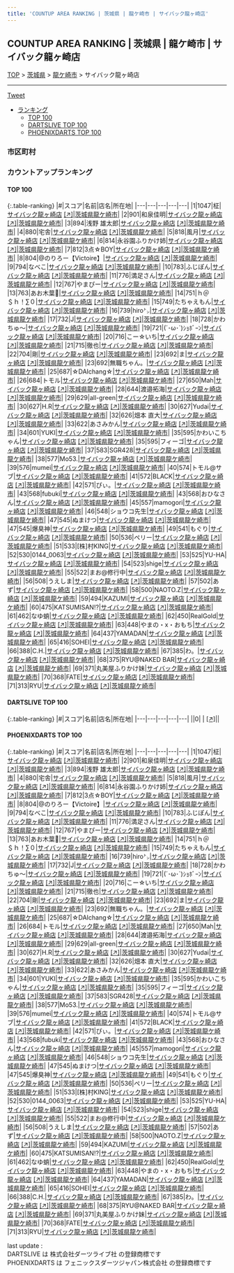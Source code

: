 ```yaml
---
title: 'COUNTUP AREA RANKING | 茨城県 | 龍ケ崎市 | サイバック龍ヶ崎店'
---
```

## COUNTUP AREA RANKING | 茨城県 | 龍ケ崎市 | サイバック龍ヶ崎店

[TOP](/darts/rank/) > [茨城県](/darts/rank/茨城県/) > [龍ケ崎市](/darts/rank/茨城県/龍ケ崎市/) > サイバック龍ヶ崎店

___

<a href="https://twitter.com/share?ref_src=twsrc%5Etfw" data-text="COUNTUP AREA RANKING | 茨城県龍ケ崎市サイバック龍ヶ崎店" class="twitter-share-button" data-hashtags="DARTSLIVE,PHOENIXDARTS,darts,ダーツ" data-show-count="false">Tweet</a>

* [ランキング](#カウントアップランキング)
    * [TOP 100](#top-100)
    * [DARTSLIVE TOP 100](#dartslive-top-100)
    * [PHOENIXDARTS TOP 100](#phoenixdarts-top-100)

### 市区町村

<ul>

</ul>

### カウントアップランキング

#### TOP 100



{:.table-ranking}
|#|スコア|名前|店名|所在地|
|---|---|---|---|---|
|1|1047|<span class="rank-name-pd">柾</span>|<a href="/darts/rank/shops/46643.html">サイバック龍ヶ崎店</a> <a href="https://vs.phoenixdarts.com/jp/shop/shopDetailInfo/s_46643?s_seq=46643">[↗]</a>|<a href="/darts/rank/茨城県/龍ケ崎市">茨城県龍ケ崎市</a>|
|2|901|<span class="rank-name-pd">和泉佳明</span>|<a href="/darts/rank/shops/46643.html">サイバック龍ヶ崎店</a> <a href="https://vs.phoenixdarts.com/jp/shop/shopDetailInfo/s_46643?s_seq=46643">[↗]</a>|<a href="/darts/rank/茨城県/龍ケ崎市">茨城県龍ケ崎市</a>|
|3|894|<span class="rank-name-pd">浅野 雄太郎</span>|<a href="/darts/rank/shops/46643.html">サイバック龍ヶ崎店</a> <a href="https://vs.phoenixdarts.com/jp/shop/shopDetailInfo/s_46643?s_seq=46643">[↗]</a>|<a href="/darts/rank/茨城県/龍ケ崎市">茨城県龍ケ崎市</a>|
|4|880|<span class="rank-name-pd">宅舎</span>|<a href="/darts/rank/shops/46643.html">サイバック龍ヶ崎店</a> <a href="https://vs.phoenixdarts.com/jp/shop/shopDetailInfo/s_46643?s_seq=46643">[↗]</a>|<a href="/darts/rank/茨城県/龍ケ崎市">茨城県龍ケ崎市</a>|
|5|818|<span class="rank-name-pd">風月</span>|<a href="/darts/rank/shops/46643.html">サイバック龍ヶ崎店</a> <a href="https://vs.phoenixdarts.com/jp/shop/shopDetailInfo/s_46643?s_seq=46643">[↗]</a>|<a href="/darts/rank/茨城県/龍ケ崎市">茨城県龍ケ崎市</a>|
|6|814|<span class="rank-name-pd">永谷園ふりかけ姉</span>|<a href="/darts/rank/shops/46643.html">サイバック龍ヶ崎店</a> <a href="https://vs.phoenixdarts.com/jp/shop/shopDetailInfo/s_46643?s_seq=46643">[↗]</a>|<a href="/darts/rank/茨城県/龍ケ崎市">茨城県龍ケ崎市</a>|
|7|812|<span class="rank-name-pd">3点☆BOY</span>|<a href="/darts/rank/shops/46643.html">サイバック龍ヶ崎店</a> <a href="https://vs.phoenixdarts.com/jp/shop/shopDetailInfo/s_46643?s_seq=46643">[↗]</a>|<a href="/darts/rank/茨城県/龍ケ崎市">茨城県龍ケ崎市</a>|
|8|804|<span class="rank-name-pd">@のりろー【Victoire】</span>|<a href="/darts/rank/shops/46643.html">サイバック龍ヶ崎店</a> <a href="https://vs.phoenixdarts.com/jp/shop/shopDetailInfo/s_46643?s_seq=46643">[↗]</a>|<a href="/darts/rank/茨城県/龍ケ崎市">茨城県龍ケ崎市</a>|
|9|794|<span class="rank-name-pd">なべこ</span>|<a href="/darts/rank/shops/46643.html">サイバック龍ヶ崎店</a> <a href="https://vs.phoenixdarts.com/jp/shop/shopDetailInfo/s_46643?s_seq=46643">[↗]</a>|<a href="/darts/rank/茨城県/龍ケ崎市">茨城県龍ケ崎市</a>|
|10|783|<span class="rank-name-pd">ふじぽん</span>|<a href="/darts/rank/shops/46643.html">サイバック龍ヶ崎店</a> <a href="https://vs.phoenixdarts.com/jp/shop/shopDetailInfo/s_46643?s_seq=46643">[↗]</a>|<a href="/darts/rank/茨城県/龍ケ崎市">茨城県龍ケ崎市</a>|
|11|776|<span class="rank-name-pd">満足さん</span>|<a href="/darts/rank/shops/46643.html">サイバック龍ヶ崎店</a> <a href="https://vs.phoenixdarts.com/jp/shop/shopDetailInfo/s_46643?s_seq=46643">[↗]</a>|<a href="/darts/rank/茨城県/龍ケ崎市">茨城県龍ケ崎市</a>|
|12|767|<span class="rank-name-pd">やまぴー</span>|<a href="/darts/rank/shops/46643.html">サイバック龍ヶ崎店</a> <a href="https://vs.phoenixdarts.com/jp/shop/shopDetailInfo/s_46643?s_seq=46643">[↗]</a>|<a href="/darts/rank/茨城県/龍ケ崎市">茨城県龍ケ崎市</a>|
|13|763|<span class="rank-name-pd">あお木葉🌿</span>|<a href="/darts/rank/shops/46643.html">サイバック龍ヶ崎店</a> <a href="https://vs.phoenixdarts.com/jp/shop/shopDetailInfo/s_46643?s_seq=46643">[↗]</a>|<a href="/darts/rank/茨城県/龍ケ崎市">茨城県龍ケ崎市</a>|
|14|751|<span class="rank-name-pd">ｈ＠＄ｈ！∑０</span>|<a href="/darts/rank/shops/46643.html">サイバック龍ヶ崎店</a> <a href="https://vs.phoenixdarts.com/jp/shop/shopDetailInfo/s_46643?s_seq=46643">[↗]</a>|<a href="/darts/rank/茨城県/龍ケ崎市">茨城県龍ケ崎市</a>|
|15|749|<span class="rank-name-pd">たちゃえもん</span>|<a href="/darts/rank/shops/46643.html">サイバック龍ヶ崎店</a> <a href="https://vs.phoenixdarts.com/jp/shop/shopDetailInfo/s_46643?s_seq=46643">[↗]</a>|<a href="/darts/rank/茨城県/龍ケ崎市">茨城県龍ケ崎市</a>|
|16|739|<span class="rank-name-pd">hiro㌧</span>|<a href="/darts/rank/shops/46643.html">サイバック龍ヶ崎店</a> <a href="https://vs.phoenixdarts.com/jp/shop/shopDetailInfo/s_46643?s_seq=46643">[↗]</a>|<a href="/darts/rank/茨城県/龍ケ崎市">茨城県龍ケ崎市</a>|
|17|732|<span class="rank-name-pd">J</span>|<a href="/darts/rank/shops/46643.html">サイバック龍ヶ崎店</a> <a href="https://vs.phoenixdarts.com/jp/shop/shopDetailInfo/s_46643?s_seq=46643">[↗]</a>|<a href="/darts/rank/茨城県/龍ケ崎市">茨城県龍ケ崎市</a>|
|18|728|<span class="rank-name-pd">かわちゅ～</span>|<a href="/darts/rank/shops/46643.html">サイバック龍ヶ崎店</a> <a href="https://vs.phoenixdarts.com/jp/shop/shopDetailInfo/s_46643?s_seq=46643">[↗]</a>|<a href="/darts/rank/茨城県/龍ケ崎市">茨城県龍ケ崎市</a>|
|19|721|<span class="rank-name-pd">(´･ω･`)ｼｮﾎﾞｰﾝ</span>|<a href="/darts/rank/shops/46643.html">サイバック龍ヶ崎店</a> <a href="https://vs.phoenixdarts.com/jp/shop/shopDetailInfo/s_46643?s_seq=46643">[↗]</a>|<a href="/darts/rank/茨城県/龍ケ崎市">茨城県龍ケ崎市</a>|
|20|716|<span class="rank-name-pd">こー☆いち</span>|<a href="/darts/rank/shops/46643.html">サイバック龍ヶ崎店</a> <a href="https://vs.phoenixdarts.com/jp/shop/shopDetailInfo/s_46643?s_seq=46643">[↗]</a>|<a href="/darts/rank/茨城県/龍ケ崎市">茨城県龍ケ崎市</a>|
|21|715|<span class="rank-name-pd">徹也</span>|<a href="/darts/rank/shops/46643.html">サイバック龍ヶ崎店</a> <a href="https://vs.phoenixdarts.com/jp/shop/shopDetailInfo/s_46643?s_seq=46643">[↗]</a>|<a href="/darts/rank/茨城県/龍ケ崎市">茨城県龍ケ崎市</a>|
|22|704|<span class="rank-name-pd">剛</span>|<a href="/darts/rank/shops/46643.html">サイバック龍ヶ崎店</a> <a href="https://vs.phoenixdarts.com/jp/shop/shopDetailInfo/s_46643?s_seq=46643">[↗]</a>|<a href="/darts/rank/茨城県/龍ケ崎市">茨城県龍ケ崎市</a>|
|23|692|<span class="rank-name-pd">ま</span>|<a href="/darts/rank/shops/46643.html">サイバック龍ヶ崎店</a> <a href="https://vs.phoenixdarts.com/jp/shop/shopDetailInfo/s_46643?s_seq=46643">[↗]</a>|<a href="/darts/rank/茨城県/龍ケ崎市">茨城県龍ケ崎市</a>|
|23|692|<span class="rank-name-pd">無職ちゃん。</span>|<a href="/darts/rank/shops/46643.html">サイバック龍ヶ崎店</a> <a href="https://vs.phoenixdarts.com/jp/shop/shopDetailInfo/s_46643?s_seq=46643">[↗]</a>|<a href="/darts/rank/茨城県/龍ケ崎市">茨城県龍ケ崎市</a>|
|25|687|<span class="rank-name-pd">☆DAIchang☆</span>|<a href="/darts/rank/shops/46643.html">サイバック龍ヶ崎店</a> <a href="https://vs.phoenixdarts.com/jp/shop/shopDetailInfo/s_46643?s_seq=46643">[↗]</a>|<a href="/darts/rank/茨城県/龍ケ崎市">茨城県龍ケ崎市</a>|
|26|684|<span class="rank-name-pd">トモル</span>|<a href="/darts/rank/shops/46643.html">サイバック龍ヶ崎店</a> <a href="https://vs.phoenixdarts.com/jp/shop/shopDetailInfo/s_46643?s_seq=46643">[↗]</a>|<a href="/darts/rank/茨城県/龍ケ崎市">茨城県龍ケ崎市</a>|
|27|650|<span class="rank-name-pd">Mah</span>|<a href="/darts/rank/shops/46643.html">サイバック龍ヶ崎店</a> <a href="https://vs.phoenixdarts.com/jp/shop/shopDetailInfo/s_46643?s_seq=46643">[↗]</a>|<a href="/darts/rank/茨城県/龍ケ崎市">茨城県龍ケ崎市</a>|
|28|644|<span class="rank-name-pd">渡邉拓海</span>|<a href="/darts/rank/shops/46643.html">サイバック龍ヶ崎店</a> <a href="https://vs.phoenixdarts.com/jp/shop/shopDetailInfo/s_46643?s_seq=46643">[↗]</a>|<a href="/darts/rank/茨城県/龍ケ崎市">茨城県龍ケ崎市</a>|
|29|629|<span class="rank-name-pd">all-green</span>|<a href="/darts/rank/shops/46643.html">サイバック龍ヶ崎店</a> <a href="https://vs.phoenixdarts.com/jp/shop/shopDetailInfo/s_46643?s_seq=46643">[↗]</a>|<a href="/darts/rank/茨城県/龍ケ崎市">茨城県龍ケ崎市</a>|
|30|627|<span class="rank-name-pd">H.R</span>|<a href="/darts/rank/shops/46643.html">サイバック龍ヶ崎店</a> <a href="https://vs.phoenixdarts.com/jp/shop/shopDetailInfo/s_46643?s_seq=46643">[↗]</a>|<a href="/darts/rank/茨城県/龍ケ崎市">茨城県龍ケ崎市</a>|
|30|627|<span class="rank-name-pd">Yudai</span>|<a href="/darts/rank/shops/46643.html">サイバック龍ヶ崎店</a> <a href="https://vs.phoenixdarts.com/jp/shop/shopDetailInfo/s_46643?s_seq=46643">[↗]</a>|<a href="/darts/rank/茨城県/龍ケ崎市">茨城県龍ケ崎市</a>|
|32|626|<span class="rank-name-pd"><span class="pro-icon-pd"></span>畑本 直大</span>|<a href="/darts/rank/shops/46643.html">サイバック龍ヶ崎店</a> <a href="https://vs.phoenixdarts.com/jp/shop/shopDetailInfo/s_46643?s_seq=46643">[↗]</a>|<a href="/darts/rank/茨城県/龍ケ崎市">茨城県龍ケ崎市</a>|
|33|622|<span class="rank-name-pd">あさみかん</span>|<a href="/darts/rank/shops/46643.html">サイバック龍ヶ崎店</a> <a href="https://vs.phoenixdarts.com/jp/shop/shopDetailInfo/s_46643?s_seq=46643">[↗]</a>|<a href="/darts/rank/茨城県/龍ケ崎市">茨城県龍ケ崎市</a>|
|34|601|<span class="rank-name-pd">YUKI</span>|<a href="/darts/rank/shops/46643.html">サイバック龍ヶ崎店</a> <a href="https://vs.phoenixdarts.com/jp/shop/shopDetailInfo/s_46643?s_seq=46643">[↗]</a>|<a href="/darts/rank/茨城県/龍ケ崎市">茨城県龍ケ崎市</a>|
|35|595|<span class="rank-name-pd">かわいこちゃん</span>|<a href="/darts/rank/shops/46643.html">サイバック龍ヶ崎店</a> <a href="https://vs.phoenixdarts.com/jp/shop/shopDetailInfo/s_46643?s_seq=46643">[↗]</a>|<a href="/darts/rank/茨城県/龍ケ崎市">茨城県龍ケ崎市</a>|
|35|595|<span class="rank-name-pd">フィーゴ</span>|<a href="/darts/rank/shops/46643.html">サイバック龍ヶ崎店</a> <a href="https://vs.phoenixdarts.com/jp/shop/shopDetailInfo/s_46643?s_seq=46643">[↗]</a>|<a href="/darts/rank/茨城県/龍ケ崎市">茨城県龍ケ崎市</a>|
|37|583|<span class="rank-name-pd">SGR428</span>|<a href="/darts/rank/shops/46643.html">サイバック龍ヶ崎店</a> <a href="https://vs.phoenixdarts.com/jp/shop/shopDetailInfo/s_46643?s_seq=46643">[↗]</a>|<a href="/darts/rank/茨城県/龍ケ崎市">茨城県龍ケ崎市</a>|
|38|577|<span class="rank-name-pd">Mo53.</span>|<a href="/darts/rank/shops/46643.html">サイバック龍ヶ崎店</a> <a href="https://vs.phoenixdarts.com/jp/shop/shopDetailInfo/s_46643?s_seq=46643">[↗]</a>|<a href="/darts/rank/茨城県/龍ケ崎市">茨城県龍ケ崎市</a>|
|39|576|<span class="rank-name-pd">mumei</span>|<a href="/darts/rank/shops/46643.html">サイバック龍ヶ崎店</a> <a href="https://vs.phoenixdarts.com/jp/shop/shopDetailInfo/s_46643?s_seq=46643">[↗]</a>|<a href="/darts/rank/茨城県/龍ケ崎市">茨城県龍ケ崎市</a>|
|40|574|<span class="rank-name-pd">トモル@サブ</span>|<a href="/darts/rank/shops/46643.html">サイバック龍ヶ崎店</a> <a href="https://vs.phoenixdarts.com/jp/shop/shopDetailInfo/s_46643?s_seq=46643">[↗]</a>|<a href="/darts/rank/茨城県/龍ケ崎市">茨城県龍ケ崎市</a>|
|41|572|<span class="rank-name-pd">BLACK</span>|<a href="/darts/rank/shops/46643.html">サイバック龍ヶ崎店</a> <a href="https://vs.phoenixdarts.com/jp/shop/shopDetailInfo/s_46643?s_seq=46643">[↗]</a>|<a href="/darts/rank/茨城県/龍ケ崎市">茨城県龍ケ崎市</a>|
|42|571|<span class="rank-name-pd">ぴぃ。</span>|<a href="/darts/rank/shops/46643.html">サイバック龍ヶ崎店</a> <a href="https://vs.phoenixdarts.com/jp/shop/shopDetailInfo/s_46643?s_seq=46643">[↗]</a>|<a href="/darts/rank/茨城県/龍ケ崎市">茨城県龍ケ崎市</a>|
|43|568|<span class="rank-name-pd">fubuki</span>|<a href="/darts/rank/shops/46643.html">サイバック龍ヶ崎店</a> <a href="https://vs.phoenixdarts.com/jp/shop/shopDetailInfo/s_46643?s_seq=46643">[↗]</a>|<a href="/darts/rank/茨城県/龍ケ崎市">茨城県龍ケ崎市</a>|
|43|568|<span class="rank-name-pd">おひなさん</span>|<a href="/darts/rank/shops/46643.html">サイバック龍ヶ崎店</a> <a href="https://vs.phoenixdarts.com/jp/shop/shopDetailInfo/s_46643?s_seq=46643">[↗]</a>|<a href="/darts/rank/茨城県/龍ケ崎市">茨城県龍ケ崎市</a>|
|45|557|<span class="rank-name-pd">mamogori</span>|<a href="/darts/rank/shops/46643.html">サイバック龍ヶ崎店</a> <a href="https://vs.phoenixdarts.com/jp/shop/shopDetailInfo/s_46643?s_seq=46643">[↗]</a>|<a href="/darts/rank/茨城県/龍ケ崎市">茨城県龍ケ崎市</a>|
|46|548|<span class="rank-name-pd">ショウコ先生</span>|<a href="/darts/rank/shops/46643.html">サイバック龍ヶ崎店</a> <a href="https://vs.phoenixdarts.com/jp/shop/shopDetailInfo/s_46643?s_seq=46643">[↗]</a>|<a href="/darts/rank/茨城県/龍ケ崎市">茨城県龍ケ崎市</a>|
|47|545|<span class="rank-name-pd">ぬまけつ</span>|<a href="/darts/rank/shops/46643.html">サイバック龍ヶ崎店</a> <a href="https://vs.phoenixdarts.com/jp/shop/shopDetailInfo/s_46643?s_seq=46643">[↗]</a>|<a href="/darts/rank/茨城県/龍ケ崎市">茨城県龍ケ崎市</a>|
|47|545|<span class="rank-name-pd">爆臭神</span>|<a href="/darts/rank/shops/46643.html">サイバック龍ヶ崎店</a> <a href="https://vs.phoenixdarts.com/jp/shop/shopDetailInfo/s_46643?s_seq=46643">[↗]</a>|<a href="/darts/rank/茨城県/龍ケ崎市">茨城県龍ケ崎市</a>|
|49|541|<span class="rank-name-pd">もぐり</span>|<a href="/darts/rank/shops/46643.html">サイバック龍ヶ崎店</a> <a href="https://vs.phoenixdarts.com/jp/shop/shopDetailInfo/s_46643?s_seq=46643">[↗]</a>|<a href="/darts/rank/茨城県/龍ケ崎市">茨城県龍ケ崎市</a>|
|50|536|<span class="rank-name-pd">ペリー</span>|<a href="/darts/rank/shops/46643.html">サイバック龍ヶ崎店</a> <a href="https://vs.phoenixdarts.com/jp/shop/shopDetailInfo/s_46643?s_seq=46643">[↗]</a>|<a href="/darts/rank/茨城県/龍ケ崎市">茨城県龍ケ崎市</a>|
|51|533|<span class="rank-name-pd">[株]村KING</span>|<a href="/darts/rank/shops/46643.html">サイバック龍ヶ崎店</a> <a href="https://vs.phoenixdarts.com/jp/shop/shopDetailInfo/s_46643?s_seq=46643">[↗]</a>|<a href="/darts/rank/茨城県/龍ケ崎市">茨城県龍ケ崎市</a>|
|52|530|<span class="rank-name-pd">0144_0063</span>|<a href="/darts/rank/shops/46643.html">サイバック龍ヶ崎店</a> <a href="https://vs.phoenixdarts.com/jp/shop/shopDetailInfo/s_46643?s_seq=46643">[↗]</a>|<a href="/darts/rank/茨城県/龍ケ崎市">茨城県龍ケ崎市</a>|
|53|525|<span class="rank-name-pd">YU-HA</span>|<a href="/darts/rank/shops/46643.html">サイバック龍ヶ崎店</a> <a href="https://vs.phoenixdarts.com/jp/shop/shopDetailInfo/s_46643?s_seq=46643">[↗]</a>|<a href="/darts/rank/茨城県/龍ケ崎市">茨城県龍ケ崎市</a>|
|54|523|<span class="rank-name-pd">shige</span>|<a href="/darts/rank/shops/46643.html">サイバック龍ヶ崎店</a> <a href="https://vs.phoenixdarts.com/jp/shop/shopDetailInfo/s_46643?s_seq=46643">[↗]</a>|<a href="/darts/rank/茨城県/龍ケ崎市">茨城県龍ケ崎市</a>|
|55|522|<span class="rank-name-pd">まお@修行中</span>|<a href="/darts/rank/shops/46643.html">サイバック龍ヶ崎店</a> <a href="https://vs.phoenixdarts.com/jp/shop/shopDetailInfo/s_46643?s_seq=46643">[↗]</a>|<a href="/darts/rank/茨城県/龍ケ崎市">茨城県龍ケ崎市</a>|
|56|508|<span class="rank-name-pd">うえしま</span>|<a href="/darts/rank/shops/46643.html">サイバック龍ヶ崎店</a> <a href="https://vs.phoenixdarts.com/jp/shop/shopDetailInfo/s_46643?s_seq=46643">[↗]</a>|<a href="/darts/rank/茨城県/龍ケ崎市">茨城県龍ケ崎市</a>|
|57|502|<span class="rank-name-pd">あず</span>|<a href="/darts/rank/shops/46643.html">サイバック龍ヶ崎店</a> <a href="https://vs.phoenixdarts.com/jp/shop/shopDetailInfo/s_46643?s_seq=46643">[↗]</a>|<a href="/darts/rank/茨城県/龍ケ崎市">茨城県龍ケ崎市</a>|
|58|500|<span class="rank-name-pd">NAOTO.Z</span>|<a href="/darts/rank/shops/46643.html">サイバック龍ヶ崎店</a> <a href="https://vs.phoenixdarts.com/jp/shop/shopDetailInfo/s_46643?s_seq=46643">[↗]</a>|<a href="/darts/rank/茨城県/龍ケ崎市">茨城県龍ケ崎市</a>|
|59|494|<span class="rank-name-pd">KAZUMI</span>|<a href="/darts/rank/shops/46643.html">サイバック龍ヶ崎店</a> <a href="https://vs.phoenixdarts.com/jp/shop/shopDetailInfo/s_46643?s_seq=46643">[↗]</a>|<a href="/darts/rank/茨城県/龍ケ崎市">茨城県龍ケ崎市</a>|
|60|475|<span class="rank-name-pd">KATSUMISAN!?</span>|<a href="/darts/rank/shops/46643.html">サイバック龍ヶ崎店</a> <a href="https://vs.phoenixdarts.com/jp/shop/shopDetailInfo/s_46643?s_seq=46643">[↗]</a>|<a href="/darts/rank/茨城県/龍ケ崎市">茨城県龍ケ崎市</a>|
|61|462|<span class="rank-name-pd">なゆ蛸</span>|<a href="/darts/rank/shops/46643.html">サイバック龍ヶ崎店</a> <a href="https://vs.phoenixdarts.com/jp/shop/shopDetailInfo/s_46643?s_seq=46643">[↗]</a>|<a href="/darts/rank/茨城県/龍ケ崎市">茨城県龍ケ崎市</a>|
|62|450|<span class="rank-name-pd">RealGold</span>|<a href="/darts/rank/shops/46643.html">サイバック龍ヶ崎店</a> <a href="https://vs.phoenixdarts.com/jp/shop/shopDetailInfo/s_46643?s_seq=46643">[↗]</a>|<a href="/darts/rank/茨城県/龍ケ崎市">茨城県龍ケ崎市</a>|
|63|448|<span class="rank-name-pd">やまの・x・おもち</span>|<a href="/darts/rank/shops/46643.html">サイバック龍ヶ崎店</a> <a href="https://vs.phoenixdarts.com/jp/shop/shopDetailInfo/s_46643?s_seq=46643">[↗]</a>|<a href="/darts/rank/茨城県/龍ケ崎市">茨城県龍ケ崎市</a>|
|64|437|<span class="rank-name-pd">YAMADAN</span>|<a href="/darts/rank/shops/46643.html">サイバック龍ヶ崎店</a> <a href="https://vs.phoenixdarts.com/jp/shop/shopDetailInfo/s_46643?s_seq=46643">[↗]</a>|<a href="/darts/rank/茨城県/龍ケ崎市">茨城県龍ケ崎市</a>|
|65|416|<span class="rank-name-pd">SOHEI</span>|<a href="/darts/rank/shops/46643.html">サイバック龍ヶ崎店</a> <a href="https://vs.phoenixdarts.com/jp/shop/shopDetailInfo/s_46643?s_seq=46643">[↗]</a>|<a href="/darts/rank/茨城県/龍ケ崎市">茨城県龍ケ崎市</a>|
|66|388|<span class="rank-name-pd">C.H.</span>|<a href="/darts/rank/shops/46643.html">サイバック龍ヶ崎店</a> <a href="https://vs.phoenixdarts.com/jp/shop/shopDetailInfo/s_46643?s_seq=46643">[↗]</a>|<a href="/darts/rank/茨城県/龍ケ崎市">茨城県龍ケ崎市</a>|
|67|385|<span class="rank-name-pd">わ。</span>|<a href="/darts/rank/shops/46643.html">サイバック龍ヶ崎店</a> <a href="https://vs.phoenixdarts.com/jp/shop/shopDetailInfo/s_46643?s_seq=46643">[↗]</a>|<a href="/darts/rank/茨城県/龍ケ崎市">茨城県龍ケ崎市</a>|
|68|375|<span class="rank-name-pd">RYU@NAKED BAR</span>|<a href="/darts/rank/shops/46643.html">サイバック龍ヶ崎店</a> <a href="https://vs.phoenixdarts.com/jp/shop/shopDetailInfo/s_46643?s_seq=46643">[↗]</a>|<a href="/darts/rank/茨城県/龍ケ崎市">茨城県龍ケ崎市</a>|
|69|371|<span class="rank-name-pd">丸美屋ふりかけ妹</span>|<a href="/darts/rank/shops/46643.html">サイバック龍ヶ崎店</a> <a href="https://vs.phoenixdarts.com/jp/shop/shopDetailInfo/s_46643?s_seq=46643">[↗]</a>|<a href="/darts/rank/茨城県/龍ケ崎市">茨城県龍ケ崎市</a>|
|70|368|<span class="rank-name-pd">FATE</span>|<a href="/darts/rank/shops/46643.html">サイバック龍ヶ崎店</a> <a href="https://vs.phoenixdarts.com/jp/shop/shopDetailInfo/s_46643?s_seq=46643">[↗]</a>|<a href="/darts/rank/茨城県/龍ケ崎市">茨城県龍ケ崎市</a>|
|71|313|<span class="rank-name-pd">RYU</span>|<a href="/darts/rank/shops/46643.html">サイバック龍ヶ崎店</a> <a href="https://vs.phoenixdarts.com/jp/shop/shopDetailInfo/s_46643?s_seq=46643">[↗]</a>|<a href="/darts/rank/茨城県/龍ケ崎市">茨城県龍ケ崎市</a>|


#### DARTSLIVE TOP 100



{:.table-ranking}
|#|スコア|名前|店名|所在地|
|---|---|---|---|---|
||0|<span class="rank-name-dl"> </span>|<a href="/darts/rank/shops/.html"></a> <a href="">[↗]</a>|<a href="/darts/rank//"></a>|


#### PHOENIXDARTS TOP 100



{:.table-ranking}
|#|スコア|名前|店名|所在地|
|---|---|---|---|---|
|1|1047|<span class="rank-name-pd">柾</span>|<a href="/darts/rank/shops/46643.html">サイバック龍ヶ崎店</a> <a href="https://vs.phoenixdarts.com/jp/shop/shopDetailInfo/s_46643?s_seq=46643">[↗]</a>|<a href="/darts/rank/茨城県/龍ケ崎市">茨城県龍ケ崎市</a>|
|2|901|<span class="rank-name-pd">和泉佳明</span>|<a href="/darts/rank/shops/46643.html">サイバック龍ヶ崎店</a> <a href="https://vs.phoenixdarts.com/jp/shop/shopDetailInfo/s_46643?s_seq=46643">[↗]</a>|<a href="/darts/rank/茨城県/龍ケ崎市">茨城県龍ケ崎市</a>|
|3|894|<span class="rank-name-pd">浅野 雄太郎</span>|<a href="/darts/rank/shops/46643.html">サイバック龍ヶ崎店</a> <a href="https://vs.phoenixdarts.com/jp/shop/shopDetailInfo/s_46643?s_seq=46643">[↗]</a>|<a href="/darts/rank/茨城県/龍ケ崎市">茨城県龍ケ崎市</a>|
|4|880|<span class="rank-name-pd">宅舎</span>|<a href="/darts/rank/shops/46643.html">サイバック龍ヶ崎店</a> <a href="https://vs.phoenixdarts.com/jp/shop/shopDetailInfo/s_46643?s_seq=46643">[↗]</a>|<a href="/darts/rank/茨城県/龍ケ崎市">茨城県龍ケ崎市</a>|
|5|818|<span class="rank-name-pd">風月</span>|<a href="/darts/rank/shops/46643.html">サイバック龍ヶ崎店</a> <a href="https://vs.phoenixdarts.com/jp/shop/shopDetailInfo/s_46643?s_seq=46643">[↗]</a>|<a href="/darts/rank/茨城県/龍ケ崎市">茨城県龍ケ崎市</a>|
|6|814|<span class="rank-name-pd">永谷園ふりかけ姉</span>|<a href="/darts/rank/shops/46643.html">サイバック龍ヶ崎店</a> <a href="https://vs.phoenixdarts.com/jp/shop/shopDetailInfo/s_46643?s_seq=46643">[↗]</a>|<a href="/darts/rank/茨城県/龍ケ崎市">茨城県龍ケ崎市</a>|
|7|812|<span class="rank-name-pd">3点☆BOY</span>|<a href="/darts/rank/shops/46643.html">サイバック龍ヶ崎店</a> <a href="https://vs.phoenixdarts.com/jp/shop/shopDetailInfo/s_46643?s_seq=46643">[↗]</a>|<a href="/darts/rank/茨城県/龍ケ崎市">茨城県龍ケ崎市</a>|
|8|804|<span class="rank-name-pd">@のりろー【Victoire】</span>|<a href="/darts/rank/shops/46643.html">サイバック龍ヶ崎店</a> <a href="https://vs.phoenixdarts.com/jp/shop/shopDetailInfo/s_46643?s_seq=46643">[↗]</a>|<a href="/darts/rank/茨城県/龍ケ崎市">茨城県龍ケ崎市</a>|
|9|794|<span class="rank-name-pd">なべこ</span>|<a href="/darts/rank/shops/46643.html">サイバック龍ヶ崎店</a> <a href="https://vs.phoenixdarts.com/jp/shop/shopDetailInfo/s_46643?s_seq=46643">[↗]</a>|<a href="/darts/rank/茨城県/龍ケ崎市">茨城県龍ケ崎市</a>|
|10|783|<span class="rank-name-pd">ふじぽん</span>|<a href="/darts/rank/shops/46643.html">サイバック龍ヶ崎店</a> <a href="https://vs.phoenixdarts.com/jp/shop/shopDetailInfo/s_46643?s_seq=46643">[↗]</a>|<a href="/darts/rank/茨城県/龍ケ崎市">茨城県龍ケ崎市</a>|
|11|776|<span class="rank-name-pd">満足さん</span>|<a href="/darts/rank/shops/46643.html">サイバック龍ヶ崎店</a> <a href="https://vs.phoenixdarts.com/jp/shop/shopDetailInfo/s_46643?s_seq=46643">[↗]</a>|<a href="/darts/rank/茨城県/龍ケ崎市">茨城県龍ケ崎市</a>|
|12|767|<span class="rank-name-pd">やまぴー</span>|<a href="/darts/rank/shops/46643.html">サイバック龍ヶ崎店</a> <a href="https://vs.phoenixdarts.com/jp/shop/shopDetailInfo/s_46643?s_seq=46643">[↗]</a>|<a href="/darts/rank/茨城県/龍ケ崎市">茨城県龍ケ崎市</a>|
|13|763|<span class="rank-name-pd">あお木葉🌿</span>|<a href="/darts/rank/shops/46643.html">サイバック龍ヶ崎店</a> <a href="https://vs.phoenixdarts.com/jp/shop/shopDetailInfo/s_46643?s_seq=46643">[↗]</a>|<a href="/darts/rank/茨城県/龍ケ崎市">茨城県龍ケ崎市</a>|
|14|751|<span class="rank-name-pd">ｈ＠＄ｈ！∑０</span>|<a href="/darts/rank/shops/46643.html">サイバック龍ヶ崎店</a> <a href="https://vs.phoenixdarts.com/jp/shop/shopDetailInfo/s_46643?s_seq=46643">[↗]</a>|<a href="/darts/rank/茨城県/龍ケ崎市">茨城県龍ケ崎市</a>|
|15|749|<span class="rank-name-pd">たちゃえもん</span>|<a href="/darts/rank/shops/46643.html">サイバック龍ヶ崎店</a> <a href="https://vs.phoenixdarts.com/jp/shop/shopDetailInfo/s_46643?s_seq=46643">[↗]</a>|<a href="/darts/rank/茨城県/龍ケ崎市">茨城県龍ケ崎市</a>|
|16|739|<span class="rank-name-pd">hiro㌧</span>|<a href="/darts/rank/shops/46643.html">サイバック龍ヶ崎店</a> <a href="https://vs.phoenixdarts.com/jp/shop/shopDetailInfo/s_46643?s_seq=46643">[↗]</a>|<a href="/darts/rank/茨城県/龍ケ崎市">茨城県龍ケ崎市</a>|
|17|732|<span class="rank-name-pd">J</span>|<a href="/darts/rank/shops/46643.html">サイバック龍ヶ崎店</a> <a href="https://vs.phoenixdarts.com/jp/shop/shopDetailInfo/s_46643?s_seq=46643">[↗]</a>|<a href="/darts/rank/茨城県/龍ケ崎市">茨城県龍ケ崎市</a>|
|18|728|<span class="rank-name-pd">かわちゅ～</span>|<a href="/darts/rank/shops/46643.html">サイバック龍ヶ崎店</a> <a href="https://vs.phoenixdarts.com/jp/shop/shopDetailInfo/s_46643?s_seq=46643">[↗]</a>|<a href="/darts/rank/茨城県/龍ケ崎市">茨城県龍ケ崎市</a>|
|19|721|<span class="rank-name-pd">(´･ω･`)ｼｮﾎﾞｰﾝ</span>|<a href="/darts/rank/shops/46643.html">サイバック龍ヶ崎店</a> <a href="https://vs.phoenixdarts.com/jp/shop/shopDetailInfo/s_46643?s_seq=46643">[↗]</a>|<a href="/darts/rank/茨城県/龍ケ崎市">茨城県龍ケ崎市</a>|
|20|716|<span class="rank-name-pd">こー☆いち</span>|<a href="/darts/rank/shops/46643.html">サイバック龍ヶ崎店</a> <a href="https://vs.phoenixdarts.com/jp/shop/shopDetailInfo/s_46643?s_seq=46643">[↗]</a>|<a href="/darts/rank/茨城県/龍ケ崎市">茨城県龍ケ崎市</a>|
|21|715|<span class="rank-name-pd">徹也</span>|<a href="/darts/rank/shops/46643.html">サイバック龍ヶ崎店</a> <a href="https://vs.phoenixdarts.com/jp/shop/shopDetailInfo/s_46643?s_seq=46643">[↗]</a>|<a href="/darts/rank/茨城県/龍ケ崎市">茨城県龍ケ崎市</a>|
|22|704|<span class="rank-name-pd">剛</span>|<a href="/darts/rank/shops/46643.html">サイバック龍ヶ崎店</a> <a href="https://vs.phoenixdarts.com/jp/shop/shopDetailInfo/s_46643?s_seq=46643">[↗]</a>|<a href="/darts/rank/茨城県/龍ケ崎市">茨城県龍ケ崎市</a>|
|23|692|<span class="rank-name-pd">ま</span>|<a href="/darts/rank/shops/46643.html">サイバック龍ヶ崎店</a> <a href="https://vs.phoenixdarts.com/jp/shop/shopDetailInfo/s_46643?s_seq=46643">[↗]</a>|<a href="/darts/rank/茨城県/龍ケ崎市">茨城県龍ケ崎市</a>|
|23|692|<span class="rank-name-pd">無職ちゃん。</span>|<a href="/darts/rank/shops/46643.html">サイバック龍ヶ崎店</a> <a href="https://vs.phoenixdarts.com/jp/shop/shopDetailInfo/s_46643?s_seq=46643">[↗]</a>|<a href="/darts/rank/茨城県/龍ケ崎市">茨城県龍ケ崎市</a>|
|25|687|<span class="rank-name-pd">☆DAIchang☆</span>|<a href="/darts/rank/shops/46643.html">サイバック龍ヶ崎店</a> <a href="https://vs.phoenixdarts.com/jp/shop/shopDetailInfo/s_46643?s_seq=46643">[↗]</a>|<a href="/darts/rank/茨城県/龍ケ崎市">茨城県龍ケ崎市</a>|
|26|684|<span class="rank-name-pd">トモル</span>|<a href="/darts/rank/shops/46643.html">サイバック龍ヶ崎店</a> <a href="https://vs.phoenixdarts.com/jp/shop/shopDetailInfo/s_46643?s_seq=46643">[↗]</a>|<a href="/darts/rank/茨城県/龍ケ崎市">茨城県龍ケ崎市</a>|
|27|650|<span class="rank-name-pd">Mah</span>|<a href="/darts/rank/shops/46643.html">サイバック龍ヶ崎店</a> <a href="https://vs.phoenixdarts.com/jp/shop/shopDetailInfo/s_46643?s_seq=46643">[↗]</a>|<a href="/darts/rank/茨城県/龍ケ崎市">茨城県龍ケ崎市</a>|
|28|644|<span class="rank-name-pd">渡邉拓海</span>|<a href="/darts/rank/shops/46643.html">サイバック龍ヶ崎店</a> <a href="https://vs.phoenixdarts.com/jp/shop/shopDetailInfo/s_46643?s_seq=46643">[↗]</a>|<a href="/darts/rank/茨城県/龍ケ崎市">茨城県龍ケ崎市</a>|
|29|629|<span class="rank-name-pd">all-green</span>|<a href="/darts/rank/shops/46643.html">サイバック龍ヶ崎店</a> <a href="https://vs.phoenixdarts.com/jp/shop/shopDetailInfo/s_46643?s_seq=46643">[↗]</a>|<a href="/darts/rank/茨城県/龍ケ崎市">茨城県龍ケ崎市</a>|
|30|627|<span class="rank-name-pd">H.R</span>|<a href="/darts/rank/shops/46643.html">サイバック龍ヶ崎店</a> <a href="https://vs.phoenixdarts.com/jp/shop/shopDetailInfo/s_46643?s_seq=46643">[↗]</a>|<a href="/darts/rank/茨城県/龍ケ崎市">茨城県龍ケ崎市</a>|
|30|627|<span class="rank-name-pd">Yudai</span>|<a href="/darts/rank/shops/46643.html">サイバック龍ヶ崎店</a> <a href="https://vs.phoenixdarts.com/jp/shop/shopDetailInfo/s_46643?s_seq=46643">[↗]</a>|<a href="/darts/rank/茨城県/龍ケ崎市">茨城県龍ケ崎市</a>|
|32|626|<span class="rank-name-pd"><span class="pro-icon-pd"></span>畑本 直大</span>|<a href="/darts/rank/shops/46643.html">サイバック龍ヶ崎店</a> <a href="https://vs.phoenixdarts.com/jp/shop/shopDetailInfo/s_46643?s_seq=46643">[↗]</a>|<a href="/darts/rank/茨城県/龍ケ崎市">茨城県龍ケ崎市</a>|
|33|622|<span class="rank-name-pd">あさみかん</span>|<a href="/darts/rank/shops/46643.html">サイバック龍ヶ崎店</a> <a href="https://vs.phoenixdarts.com/jp/shop/shopDetailInfo/s_46643?s_seq=46643">[↗]</a>|<a href="/darts/rank/茨城県/龍ケ崎市">茨城県龍ケ崎市</a>|
|34|601|<span class="rank-name-pd">YUKI</span>|<a href="/darts/rank/shops/46643.html">サイバック龍ヶ崎店</a> <a href="https://vs.phoenixdarts.com/jp/shop/shopDetailInfo/s_46643?s_seq=46643">[↗]</a>|<a href="/darts/rank/茨城県/龍ケ崎市">茨城県龍ケ崎市</a>|
|35|595|<span class="rank-name-pd">かわいこちゃん</span>|<a href="/darts/rank/shops/46643.html">サイバック龍ヶ崎店</a> <a href="https://vs.phoenixdarts.com/jp/shop/shopDetailInfo/s_46643?s_seq=46643">[↗]</a>|<a href="/darts/rank/茨城県/龍ケ崎市">茨城県龍ケ崎市</a>|
|35|595|<span class="rank-name-pd">フィーゴ</span>|<a href="/darts/rank/shops/46643.html">サイバック龍ヶ崎店</a> <a href="https://vs.phoenixdarts.com/jp/shop/shopDetailInfo/s_46643?s_seq=46643">[↗]</a>|<a href="/darts/rank/茨城県/龍ケ崎市">茨城県龍ケ崎市</a>|
|37|583|<span class="rank-name-pd">SGR428</span>|<a href="/darts/rank/shops/46643.html">サイバック龍ヶ崎店</a> <a href="https://vs.phoenixdarts.com/jp/shop/shopDetailInfo/s_46643?s_seq=46643">[↗]</a>|<a href="/darts/rank/茨城県/龍ケ崎市">茨城県龍ケ崎市</a>|
|38|577|<span class="rank-name-pd">Mo53.</span>|<a href="/darts/rank/shops/46643.html">サイバック龍ヶ崎店</a> <a href="https://vs.phoenixdarts.com/jp/shop/shopDetailInfo/s_46643?s_seq=46643">[↗]</a>|<a href="/darts/rank/茨城県/龍ケ崎市">茨城県龍ケ崎市</a>|
|39|576|<span class="rank-name-pd">mumei</span>|<a href="/darts/rank/shops/46643.html">サイバック龍ヶ崎店</a> <a href="https://vs.phoenixdarts.com/jp/shop/shopDetailInfo/s_46643?s_seq=46643">[↗]</a>|<a href="/darts/rank/茨城県/龍ケ崎市">茨城県龍ケ崎市</a>|
|40|574|<span class="rank-name-pd">トモル@サブ</span>|<a href="/darts/rank/shops/46643.html">サイバック龍ヶ崎店</a> <a href="https://vs.phoenixdarts.com/jp/shop/shopDetailInfo/s_46643?s_seq=46643">[↗]</a>|<a href="/darts/rank/茨城県/龍ケ崎市">茨城県龍ケ崎市</a>|
|41|572|<span class="rank-name-pd">BLACK</span>|<a href="/darts/rank/shops/46643.html">サイバック龍ヶ崎店</a> <a href="https://vs.phoenixdarts.com/jp/shop/shopDetailInfo/s_46643?s_seq=46643">[↗]</a>|<a href="/darts/rank/茨城県/龍ケ崎市">茨城県龍ケ崎市</a>|
|42|571|<span class="rank-name-pd">ぴぃ。</span>|<a href="/darts/rank/shops/46643.html">サイバック龍ヶ崎店</a> <a href="https://vs.phoenixdarts.com/jp/shop/shopDetailInfo/s_46643?s_seq=46643">[↗]</a>|<a href="/darts/rank/茨城県/龍ケ崎市">茨城県龍ケ崎市</a>|
|43|568|<span class="rank-name-pd">fubuki</span>|<a href="/darts/rank/shops/46643.html">サイバック龍ヶ崎店</a> <a href="https://vs.phoenixdarts.com/jp/shop/shopDetailInfo/s_46643?s_seq=46643">[↗]</a>|<a href="/darts/rank/茨城県/龍ケ崎市">茨城県龍ケ崎市</a>|
|43|568|<span class="rank-name-pd">おひなさん</span>|<a href="/darts/rank/shops/46643.html">サイバック龍ヶ崎店</a> <a href="https://vs.phoenixdarts.com/jp/shop/shopDetailInfo/s_46643?s_seq=46643">[↗]</a>|<a href="/darts/rank/茨城県/龍ケ崎市">茨城県龍ケ崎市</a>|
|45|557|<span class="rank-name-pd">mamogori</span>|<a href="/darts/rank/shops/46643.html">サイバック龍ヶ崎店</a> <a href="https://vs.phoenixdarts.com/jp/shop/shopDetailInfo/s_46643?s_seq=46643">[↗]</a>|<a href="/darts/rank/茨城県/龍ケ崎市">茨城県龍ケ崎市</a>|
|46|548|<span class="rank-name-pd">ショウコ先生</span>|<a href="/darts/rank/shops/46643.html">サイバック龍ヶ崎店</a> <a href="https://vs.phoenixdarts.com/jp/shop/shopDetailInfo/s_46643?s_seq=46643">[↗]</a>|<a href="/darts/rank/茨城県/龍ケ崎市">茨城県龍ケ崎市</a>|
|47|545|<span class="rank-name-pd">ぬまけつ</span>|<a href="/darts/rank/shops/46643.html">サイバック龍ヶ崎店</a> <a href="https://vs.phoenixdarts.com/jp/shop/shopDetailInfo/s_46643?s_seq=46643">[↗]</a>|<a href="/darts/rank/茨城県/龍ケ崎市">茨城県龍ケ崎市</a>|
|47|545|<span class="rank-name-pd">爆臭神</span>|<a href="/darts/rank/shops/46643.html">サイバック龍ヶ崎店</a> <a href="https://vs.phoenixdarts.com/jp/shop/shopDetailInfo/s_46643?s_seq=46643">[↗]</a>|<a href="/darts/rank/茨城県/龍ケ崎市">茨城県龍ケ崎市</a>|
|49|541|<span class="rank-name-pd">もぐり</span>|<a href="/darts/rank/shops/46643.html">サイバック龍ヶ崎店</a> <a href="https://vs.phoenixdarts.com/jp/shop/shopDetailInfo/s_46643?s_seq=46643">[↗]</a>|<a href="/darts/rank/茨城県/龍ケ崎市">茨城県龍ケ崎市</a>|
|50|536|<span class="rank-name-pd">ペリー</span>|<a href="/darts/rank/shops/46643.html">サイバック龍ヶ崎店</a> <a href="https://vs.phoenixdarts.com/jp/shop/shopDetailInfo/s_46643?s_seq=46643">[↗]</a>|<a href="/darts/rank/茨城県/龍ケ崎市">茨城県龍ケ崎市</a>|
|51|533|<span class="rank-name-pd">[株]村KING</span>|<a href="/darts/rank/shops/46643.html">サイバック龍ヶ崎店</a> <a href="https://vs.phoenixdarts.com/jp/shop/shopDetailInfo/s_46643?s_seq=46643">[↗]</a>|<a href="/darts/rank/茨城県/龍ケ崎市">茨城県龍ケ崎市</a>|
|52|530|<span class="rank-name-pd">0144_0063</span>|<a href="/darts/rank/shops/46643.html">サイバック龍ヶ崎店</a> <a href="https://vs.phoenixdarts.com/jp/shop/shopDetailInfo/s_46643?s_seq=46643">[↗]</a>|<a href="/darts/rank/茨城県/龍ケ崎市">茨城県龍ケ崎市</a>|
|53|525|<span class="rank-name-pd">YU-HA</span>|<a href="/darts/rank/shops/46643.html">サイバック龍ヶ崎店</a> <a href="https://vs.phoenixdarts.com/jp/shop/shopDetailInfo/s_46643?s_seq=46643">[↗]</a>|<a href="/darts/rank/茨城県/龍ケ崎市">茨城県龍ケ崎市</a>|
|54|523|<span class="rank-name-pd">shige</span>|<a href="/darts/rank/shops/46643.html">サイバック龍ヶ崎店</a> <a href="https://vs.phoenixdarts.com/jp/shop/shopDetailInfo/s_46643?s_seq=46643">[↗]</a>|<a href="/darts/rank/茨城県/龍ケ崎市">茨城県龍ケ崎市</a>|
|55|522|<span class="rank-name-pd">まお@修行中</span>|<a href="/darts/rank/shops/46643.html">サイバック龍ヶ崎店</a> <a href="https://vs.phoenixdarts.com/jp/shop/shopDetailInfo/s_46643?s_seq=46643">[↗]</a>|<a href="/darts/rank/茨城県/龍ケ崎市">茨城県龍ケ崎市</a>|
|56|508|<span class="rank-name-pd">うえしま</span>|<a href="/darts/rank/shops/46643.html">サイバック龍ヶ崎店</a> <a href="https://vs.phoenixdarts.com/jp/shop/shopDetailInfo/s_46643?s_seq=46643">[↗]</a>|<a href="/darts/rank/茨城県/龍ケ崎市">茨城県龍ケ崎市</a>|
|57|502|<span class="rank-name-pd">あず</span>|<a href="/darts/rank/shops/46643.html">サイバック龍ヶ崎店</a> <a href="https://vs.phoenixdarts.com/jp/shop/shopDetailInfo/s_46643?s_seq=46643">[↗]</a>|<a href="/darts/rank/茨城県/龍ケ崎市">茨城県龍ケ崎市</a>|
|58|500|<span class="rank-name-pd">NAOTO.Z</span>|<a href="/darts/rank/shops/46643.html">サイバック龍ヶ崎店</a> <a href="https://vs.phoenixdarts.com/jp/shop/shopDetailInfo/s_46643?s_seq=46643">[↗]</a>|<a href="/darts/rank/茨城県/龍ケ崎市">茨城県龍ケ崎市</a>|
|59|494|<span class="rank-name-pd">KAZUMI</span>|<a href="/darts/rank/shops/46643.html">サイバック龍ヶ崎店</a> <a href="https://vs.phoenixdarts.com/jp/shop/shopDetailInfo/s_46643?s_seq=46643">[↗]</a>|<a href="/darts/rank/茨城県/龍ケ崎市">茨城県龍ケ崎市</a>|
|60|475|<span class="rank-name-pd">KATSUMISAN!?</span>|<a href="/darts/rank/shops/46643.html">サイバック龍ヶ崎店</a> <a href="https://vs.phoenixdarts.com/jp/shop/shopDetailInfo/s_46643?s_seq=46643">[↗]</a>|<a href="/darts/rank/茨城県/龍ケ崎市">茨城県龍ケ崎市</a>|
|61|462|<span class="rank-name-pd">なゆ蛸</span>|<a href="/darts/rank/shops/46643.html">サイバック龍ヶ崎店</a> <a href="https://vs.phoenixdarts.com/jp/shop/shopDetailInfo/s_46643?s_seq=46643">[↗]</a>|<a href="/darts/rank/茨城県/龍ケ崎市">茨城県龍ケ崎市</a>|
|62|450|<span class="rank-name-pd">RealGold</span>|<a href="/darts/rank/shops/46643.html">サイバック龍ヶ崎店</a> <a href="https://vs.phoenixdarts.com/jp/shop/shopDetailInfo/s_46643?s_seq=46643">[↗]</a>|<a href="/darts/rank/茨城県/龍ケ崎市">茨城県龍ケ崎市</a>|
|63|448|<span class="rank-name-pd">やまの・x・おもち</span>|<a href="/darts/rank/shops/46643.html">サイバック龍ヶ崎店</a> <a href="https://vs.phoenixdarts.com/jp/shop/shopDetailInfo/s_46643?s_seq=46643">[↗]</a>|<a href="/darts/rank/茨城県/龍ケ崎市">茨城県龍ケ崎市</a>|
|64|437|<span class="rank-name-pd">YAMADAN</span>|<a href="/darts/rank/shops/46643.html">サイバック龍ヶ崎店</a> <a href="https://vs.phoenixdarts.com/jp/shop/shopDetailInfo/s_46643?s_seq=46643">[↗]</a>|<a href="/darts/rank/茨城県/龍ケ崎市">茨城県龍ケ崎市</a>|
|65|416|<span class="rank-name-pd">SOHEI</span>|<a href="/darts/rank/shops/46643.html">サイバック龍ヶ崎店</a> <a href="https://vs.phoenixdarts.com/jp/shop/shopDetailInfo/s_46643?s_seq=46643">[↗]</a>|<a href="/darts/rank/茨城県/龍ケ崎市">茨城県龍ケ崎市</a>|
|66|388|<span class="rank-name-pd">C.H.</span>|<a href="/darts/rank/shops/46643.html">サイバック龍ヶ崎店</a> <a href="https://vs.phoenixdarts.com/jp/shop/shopDetailInfo/s_46643?s_seq=46643">[↗]</a>|<a href="/darts/rank/茨城県/龍ケ崎市">茨城県龍ケ崎市</a>|
|67|385|<span class="rank-name-pd">わ。</span>|<a href="/darts/rank/shops/46643.html">サイバック龍ヶ崎店</a> <a href="https://vs.phoenixdarts.com/jp/shop/shopDetailInfo/s_46643?s_seq=46643">[↗]</a>|<a href="/darts/rank/茨城県/龍ケ崎市">茨城県龍ケ崎市</a>|
|68|375|<span class="rank-name-pd">RYU@NAKED BAR</span>|<a href="/darts/rank/shops/46643.html">サイバック龍ヶ崎店</a> <a href="https://vs.phoenixdarts.com/jp/shop/shopDetailInfo/s_46643?s_seq=46643">[↗]</a>|<a href="/darts/rank/茨城県/龍ケ崎市">茨城県龍ケ崎市</a>|
|69|371|<span class="rank-name-pd">丸美屋ふりかけ妹</span>|<a href="/darts/rank/shops/46643.html">サイバック龍ヶ崎店</a> <a href="https://vs.phoenixdarts.com/jp/shop/shopDetailInfo/s_46643?s_seq=46643">[↗]</a>|<a href="/darts/rank/茨城県/龍ケ崎市">茨城県龍ケ崎市</a>|
|70|368|<span class="rank-name-pd">FATE</span>|<a href="/darts/rank/shops/46643.html">サイバック龍ヶ崎店</a> <a href="https://vs.phoenixdarts.com/jp/shop/shopDetailInfo/s_46643?s_seq=46643">[↗]</a>|<a href="/darts/rank/茨城県/龍ケ崎市">茨城県龍ケ崎市</a>|
|71|313|<span class="rank-name-pd">RYU</span>|<a href="/darts/rank/shops/46643.html">サイバック龍ヶ崎店</a> <a href="https://vs.phoenixdarts.com/jp/shop/shopDetailInfo/s_46643?s_seq=46643">[↗]</a>|<a href="/darts/rank/茨城県/龍ケ崎市">茨城県龍ケ崎市</a>|


<div class="footer border-top border-gray-light mt-5 pt-3 text-right text-gray">
    last update : <span style="font-weight: italic" id="foot_last_modified"></span><br />
    DARTSLIVE は 株式会社ダーツライブ社 の登録商標です<br />
    PHOENIXDARTS は フェニックスダーツジャパン株式会社 の登録商標です<br />
</div>

<script src="https://cdnjs.cloudflare.com/ajax/libs/jquery.tablesorter/2.31.3/js/jquery.tablesorter.min.js" integrity="sha512-qzgd5cYSZcosqpzpn7zF2ZId8f/8CHmFKZ8j7mU4OUXTNRd5g+ZHBPsgKEwoqxCtdQvExE5LprwwPAgoicguNg==" crossorigin="anonymous" referrerpolicy="no-referrer"></script>
<link rel="stylesheet" href="https://cdnjs.cloudflare.com/ajax/libs/jquery.tablesorter/2.31.3/css/theme.default.min.css" integrity="sha512-wghhOJkjQX0Lh3NSWvNKeZ0ZpNn+SPVXX1Qyc9OCaogADktxrBiBdKGDoqVUOyhStvMBmJQ8ZdMHiR3wuEq8+w==" crossorigin="anonymous" referrerpolicy="no-referrer" />
<script>
$(function() {
    $(".table-ranking").tablesorter({sortList:[[0, 0]]});
    $("#foot_last_modified").text(formatDate(new Date(document.lastModified), 'yyyy-MM-dd HH:mm:ss'));
});
</script>

<script async src="https://platform.twitter.com/widgets.js" charset="utf-8"></script>